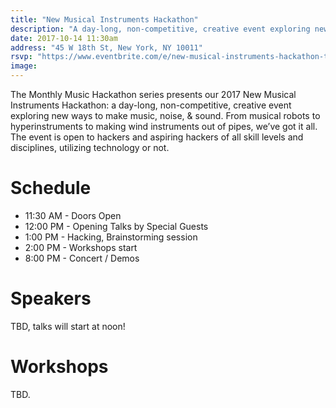 ```yaml
---
title: "New Musical Instruments Hackathon"
description: "A day-long, non-competitive, creative event exploring new ways to make music, noise, & sound"
date: 2017-10-14 11:30am
address: "45 W 18th St, New York, NY 10011"
rsvp: "https://www.eventbrite.com/e/new-musical-instruments-hackathon-tickets-36740055495"
image:
---
```

The Monthly Music Hackathon series presents our 2017 New Musical Instruments Hackathon:  a day-long, non-competitive, creative event exploring new ways to make music, noise, & sound.  From musical robots to hyperinstruments to making wind instruments out of pipes, we’ve got it all. The event is open to hackers and aspiring hackers of all skill levels and disciplines, utilizing technology or not.

# Schedule
- 11:30 AM - Doors Open
- 12:00 PM - Opening Talks by Special Guests
- 1:00 PM - Hacking, Brainstorming session
- 2:00 PM - Workshops start
- 8:00 PM - Concert / Demos

# Speakers
TBD, talks will start at noon!

# Workshops
TBD.
